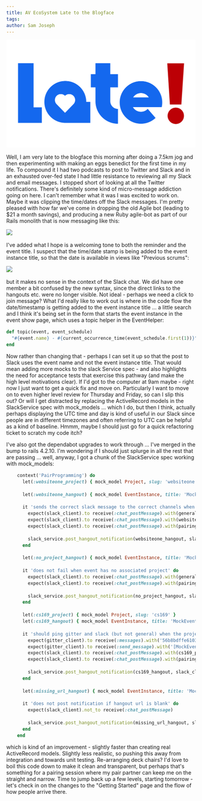 ```yaml
---
title: AV EcoSystem Late to the Blogface
tags: 
author: Sam Joseph
---
```


![late](../images/late.jpg)

Well, I am very late to the blogface this morning after doing a 7.5km jog and then experimenting with making an eggs benedict for the first time in my life.  To compound it I had two podcasts to post to Twitter and Slack and in an exhausted over-fed state I had little resistance to reviewing all my Slack and email messages.  I stopped short of looking at all the Twitter notifications.  There's definitely some kind of micro-message addiction going on here.   I can't remember what it was I was excited to work on.  Maybe it was clipping the time/dates off the Slack messages.  I'm pretty pleased with how far we've come in dropping the old Agile bot (leading to $21 a month savings), and producing a new Ruby agile-bot as part of our Rails monolith that is now messaging like this:

![](https://dl.dropbox.com/s/wo71jxlx2knvr6m/Screenshot%202017-10-11%2010.31.38.png?dl=1)

I've added what I hope is a welcoming tone to both the reminder and the event title.  I suspect that the time/date stamp is being added to the event instance title, so that the date is available in views like "Previous scrums":

![](https://dl.dropbox.com/s/998m7v4fzmc747h/Screenshot%202017-10-11%2010.33.29.png?dl=1)

but it makes no sense in the context of the Slack chat.  We did have one member a bit confused by the new syntax, since the direct links to the hangouts etc. were no longer visible.  Not ideal - perhaps we need a click to join message?  What I'd really like to work out is where in the code flow the date/timestamp is getting added to the event instance title ... a little search and I think it's being set in the form that starts the event instance in the event show page, which uses a topic helper in the EventHelper:

```rb
def topic(event, event_schedule)
  "#{event.name} - #{current_occurrence_time(event_schedule.first(1))}"
end
```

Now rather than changing that - perhaps I can set it up so that the post to Slack uses the event name and not the event instance title.  That would mean adding more mocks to the slack Service spec - and also highlights the need for acceptance tests that exercise this pathway (and make the high level motivations clear).  If I'd got to the computer at 9am maybe - right now I just want to get a quick fix and move on.  Particularly I want to move on to even higher level review for Thursday and Friday, so can I slip this out?  Or will I get distracted by replacing the ActiveRecord models in the SlackService spec with mock_models ... which I do, but then I think, actually perhaps displaying the UTC time and day is kind of useful in our Slack since people are in different timezones and often referring to UTC can be helpful as a kind of baseline.  Hmmm, maybe I should just go for a quick refactoring ticket to scratch my code itch?

I've also got the dependabot upgrades to work through ... I've merged in the bump to rails 4.2.10.  I'm wondering if I should just splurge in all the rest that are passing ... well, anyway, I got a chunk of the SlackService spec working with mock_models:

```rb
    context('PairProgramming') do
      let(:websiteone_project) { mock_model Project, slug: 'websiteone' }

      let(:websiteone_hangout) { mock_model EventInstance, title: 'MockEvent', category: "PairProgramming", hangout_url: "mock_url", user: user, project: websiteone_project }

      it 'sends the correct slack message to the correct channels when associated with a project' do
        expect(slack_client).to receive(:chat_postMessage).with(general_channel_post_args)
        expect(slack_client).to receive(:chat_postMessage).with(websiteone_project_channel_post_args)
        expect(slack_client).to receive(:chat_postMessage).with(pairing_notifications_channel_post_args)

        slack_service.post_hangout_notification(websiteone_hangout, slack_client, gitter_client)
      end

      let(:no_project_hangout) { mock_model EventInstance, title: 'MockEvent', category: "PairProgramming", hangout_url: "mock_url", user: user, project: nil }

      it 'does not fail when event has no associated project' do
        expect(slack_client).to receive(:chat_postMessage).with(general_channel_post_args)
        expect(slack_client).to receive(:chat_postMessage).with(pairing_notifications_channel_post_args)

        slack_service.post_hangout_notification(no_project_hangout, slack_client, gitter_client)
      end

      let(:cs169_project) { mock_model Project, slug: 'cs169' }
      let(:cs169_hangout) { mock_model EventInstance, title: 'MockEvent', category: "PairProgramming", hangout_url: "mock_url", user: user, project: cs169_project }

      it 'should ping gitter and slack (but not general) when the project is cs169' do
        expect(gitter_client).to receive(:messages).with('56b8bdffe610378809c070cc', limit: 50).and_return([])
        expect(gitter_client).to receive(:send_message).with('[MockEvent with random](mock_url) is starting NOW!', "56b8bdffe610378809c070cc")
        expect(slack_client).to receive(:chat_postMessage).with(cs169_project_channel_post_args)
        expect(slack_client).to receive(:chat_postMessage).with(pairing_notifications_channel_post_args)

        slack_service.post_hangout_notification(cs169_hangout, slack_client, gitter_client)
      end

      let(:missing_url_hangout) { mock_model EventInstance, title: 'MockEvent', category: "PairProgramming", hangout_url: "  ", user: user }

      it 'does not post notification if hangout url is blank' do
        expect(slack_client).not_to receive(:chat_postMessage)

        slack_service.post_hangout_notification(missing_url_hangout, slack_client, gitter_client)
      end
    end
```

which is kind of an improvement - slightly faster than creating real ActiveRecord models.  Slightly less realistic, so pushing this away from integration and towards unit testing.  Re-arranging deck chairs?  I'd love to boil this code down to make it clean and transparent, but perhaps that's something for a pairing session where my pair partner can keep me on the straight and narrow.  Time to jump back up a few levels, starting tomorrow - let's check in on the changes to the "Getting Started" page and the flow of how people arrive there.
